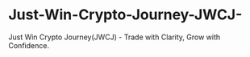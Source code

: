 # Just-Win-Crypto-Journey-JWCJ-
Just Win Crypto Journey(JWCJ) - Trade with Clarity, Grow with Confidence.
